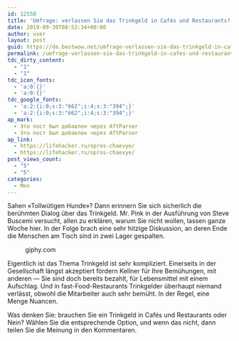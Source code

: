 ```yaml
---
id: 12550
title: 'Umfrage: verlassen Sie das Trinkgeld in Cafés und Restaurants?'
date: 2019-09-30T08:52:34+00:00
author: user
layout: post
guid: https://de.bestwow.net/umfrage-verlassen-sie-das-trinkgeld-in-cafes-und-restaurants/
permalink: /umfrage-verlassen-sie-das-trinkgeld-in-cafes-und-restaurants/
tdc_dirty_content:
  - "1"
  - "1"
tdc_icon_fonts:
  - 'a:0:{}'
  - 'a:0:{}'
tdc_google_fonts:
  - 'a:2:{i:0;s:3:"662";i:4;s:3:"394";}'
  - 'a:2:{i:0;s:3:"662";i:4;s:3:"394";}'
ap_mark:
  - Это пост был добавлен через AftParser
  - Это пост был добавлен через AftParser
ap_link:
  - https://lifehacker.ru/opros-chaevye/
  - https://lifehacker.ru/opros-chaevye/
post_views_count:
  - "5"
  - "5"
categories:
  - Men
---
```

Sahen «Tollwütigen Hunde»? Dann erinnern Sie sich sicherlich die berühmten Dialog über das Trinkgeld. Mr. Pink in der Ausführung von Steve Buscemi versucht, allen zu erklären, warum Sie nicht wollen, lassen ganze Woche hier. In der Folge brach eine sehr hitzige Diskussion, an deren Ende die Menschen am Tisch sind in zwei Lager gespalten.<figure><figcaption>giphy.com</figcaption></figure> 

Eigentlich ist das Thema Trinkgeld ist sehr kompliziert. Einerseits in der Gesellschaft längst akzeptiert fördern Kellner für Ihre Bemühungen, mit anderen — Sie sind doch bereits bezahlt, für Lebensmittel mit einem Aufschlag. Und in fast-Food-Restaurants Trinkgelder überhaupt niemand verlässt, obwohl die Mitarbeiter auch sehr bemüht. In der Regel, eine Menge Nuancen.

Was denken Sie: brauchen Sie ein Trinkgeld in Cafés und Restaurants oder Nein? Wählen Sie die entsprechende Option, und wenn das nicht, dann teilen Sie die Meinung in den Kommentaren.
